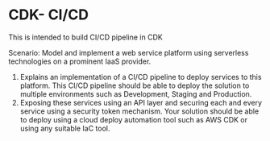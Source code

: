 # CDK- CI/CD
This is intended to build CI/CD pipeline in CDK

Scenario:
Model and implement a web service platform using serverless technologies on a prominent IaaS provider.
1.	Explains an  implementation of a CI/CD pipeline to deploy services to this platform. This CI/CD pipeline should be able to deploy the solution to multiple environments such as Development, Staging and Production. 
2.	Exposing these services using an API layer and securing each and every service using a security token mechanism. Your solution should be able to deploy using a cloud deploy automation tool such as  AWS CDK or using any suitable IaC tool.



